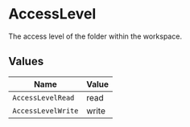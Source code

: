 # AccessLevel

The access level of the folder within the workspace.


## Values

| Name               | Value              |
| ------------------ | ------------------ |
| `AccessLevelRead`  | read               |
| `AccessLevelWrite` | write              |